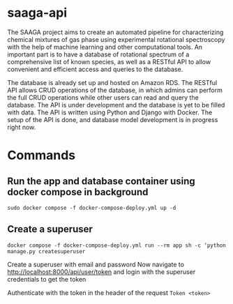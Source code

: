 # saaga-api

The SAAGA project aims to create an automated pipeline for characterizing chemical mixtures of gas phase using experimental rotational spectroscopy with the help of machine learning and other computational tools. An important part is to have a database of rotational spectrum of a comprehensive list of known species, as well as a RESTful API to allow convenient and efficient access and queries to the database.

The database is already set up and hosted on Amazon RDS. The RESTful API allows CRUD operations of the database, in which admins can perform the full CRUD operations while other users can read and query the database.
The API is under development and the database is yet to be filled with data. The API is written using Python and Django with Docker. The setup of the API is done, and database model development is in progress right now.

# Commands

## Run the app and database container using docker compose in background

`sudo docker compose -f docker-compose-deploy.yml up -d`

## Create a superuser

`docker compose -f docker-compose-deploy.yml run --rm app sh -c ‘python manage.py createsuperuser`

Create a superuser with email and password
Now navigate to <http://localhost:8000/api/user/token> and login with the superuser credentials to get the token

Authenticate with the token in the header of the request
`Token <token>`
